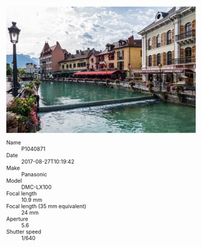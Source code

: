 [![P1040871](/photos/hd/P1040871.jpg)](/photos/full/P1040871.jpg?raw=true)

<dl>
  <dt>Name</dt>
  <dd>P1040871</dd>
  <dt>Date</dt>
  <dd>2017-08-27T10:19:42</dd>
  <dt>Make</dt>
  <dd>Panasonic</dd>
  <dt>Model</dt>
  <dd>DMC-LX100</dd>
  <dt>Focal length</dt>
  <dd>10.9 mm</dd>
  <dt>Focal length (35 mm equivalent)</dt>
  <dd>24 mm</dd>
  <dt>Aperture</dt>
  <dd>5.6</dd>
  <dt>Shutter speed</dt>
  <dd>1/640</dd>
</dl>
